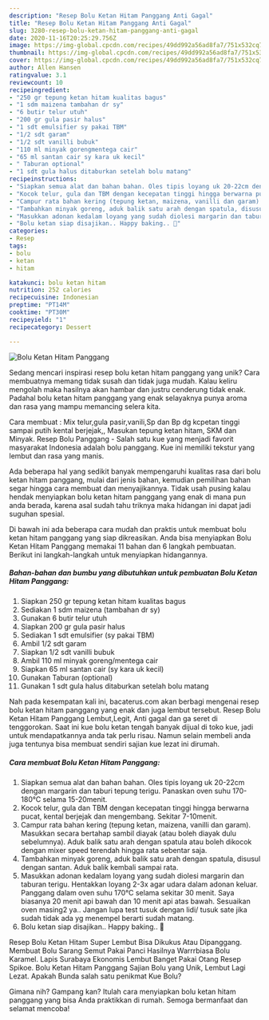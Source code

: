 ```yaml
---
description: "Resep Bolu Ketan Hitam Panggang Anti Gagal"
title: "Resep Bolu Ketan Hitam Panggang Anti Gagal"
slug: 3280-resep-bolu-ketan-hitam-panggang-anti-gagal
date: 2020-11-16T20:25:29.756Z
image: https://img-global.cpcdn.com/recipes/49dd992a56ad8fa7/751x532cq70/bolu-ketan-hitam-panggang-foto-resep-utama.jpg
thumbnail: https://img-global.cpcdn.com/recipes/49dd992a56ad8fa7/751x532cq70/bolu-ketan-hitam-panggang-foto-resep-utama.jpg
cover: https://img-global.cpcdn.com/recipes/49dd992a56ad8fa7/751x532cq70/bolu-ketan-hitam-panggang-foto-resep-utama.jpg
author: Allen Hansen
ratingvalue: 3.1
reviewcount: 10
recipeingredient:
- "250 gr tepung ketan hitam kualitas bagus"
- "1 sdm maizena tambahan dr sy"
- "6 butir telur utuh"
- "200 gr gula pasir halus"
- "1 sdt emulsifier sy pakai TBM"
- "1/2 sdt garam"
- "1/2 sdt vanilli bubuk"
- "110 ml minyak gorengmentega cair"
- "65 ml santan cair sy kara uk kecil"
- " Taburan optional"
- "1 sdt gula halus ditaburkan setelah bolu matang"
recipeinstructions:
- "Siapkan semua alat dan bahan bahan. Oles tipis loyang uk 20-22cm dengan margarin dan taburi tepung terigu. Panaskan oven suhu 170-180°C selama 15-20menit."
- "Kocok telur, gula dan TBM dengan kecepatan tinggi hingga berwarna pucat, kental berjejak dan mengembang. Sekitar 7-10menit."
- "Campur rata bahan kering (tepung ketan, maizena, vanilli dan garam). Masukkan secara bertahap sambil diayak (atau boleh diayak dulu sebelumnya). Aduk balik satu arah dengan spatula atau boleh dikocok dengan mixer speed terendah hingga rata sebentar saja."
- "Tambahkan minyak goreng, aduk balik satu arah dengan spatula, disusul dengan santan. Aduk balik kembali sampai rata."
- "Masukkan adonan kedalam loyang yang sudah diolesi margarin dan taburan terigu. Hentakkan loyang 2-3x agar udara dalam adonan keluar. Panggang dalam oven suhu 170°C selama sekitar 30 menit. Saya biasanya 20 menit api bawah dan 10 menit api atas bawah. Sesuaikan oven masing2 ya.. Jangan lupa test tusuk dengan lidi/ tusuk sate jika sudah tidak ada yg menempel berarti sudah matang."
- "Bolu ketan siap disajikan.. Happy baking.. 🤗"
categories:
- Resep
tags:
- bolu
- ketan
- hitam

katakunci: bolu ketan hitam 
nutrition: 252 calories
recipecuisine: Indonesian
preptime: "PT14M"
cooktime: "PT30M"
recipeyield: "1"
recipecategory: Dessert

---
```



![Bolu Ketan Hitam Panggang](https://img-global.cpcdn.com/recipes/49dd992a56ad8fa7/751x532cq70/bolu-ketan-hitam-panggang-foto-resep-utama.jpg)

Sedang mencari inspirasi resep bolu ketan hitam panggang yang unik? Cara membuatnya memang tidak susah dan tidak juga mudah. Kalau keliru mengolah maka hasilnya akan hambar dan justru cenderung tidak enak. Padahal bolu ketan hitam panggang yang enak selayaknya punya aroma dan rasa yang mampu memancing selera kita.

Cara membuat : Mix telur,gula pasir,vanili,Sp dan Bp dg kcpetan tinggi sampai putih kental berjejak,, Masukan tepung ketan hitam, SKM dan Minyak. Resep Bolu Panggang - Salah satu kue yang menjadi favorit masyarakat Indonesia adalah bolu panggang. Kue ini memiliki tekstur yang lembut dan rasa yang manis.

Ada beberapa hal yang sedikit banyak mempengaruhi kualitas rasa dari bolu ketan hitam panggang, mulai dari jenis bahan, kemudian pemilihan bahan segar hingga cara membuat dan menyajikannya. Tidak usah pusing kalau hendak menyiapkan bolu ketan hitam panggang yang enak di mana pun anda berada, karena asal sudah tahu triknya maka hidangan ini dapat jadi suguhan spesial.


Di bawah ini ada beberapa cara mudah dan praktis untuk membuat bolu ketan hitam panggang yang siap dikreasikan. Anda bisa menyiapkan Bolu Ketan Hitam Panggang memakai 11 bahan dan 6 langkah pembuatan. Berikut ini langkah-langkah untuk menyiapkan hidangannya.

<!--inarticleads1-->

##### Bahan-bahan dan bumbu yang dibutuhkan untuk pembuatan Bolu Ketan Hitam Panggang:

1. Siapkan 250 gr tepung ketan hitam kualitas bagus
1. Sediakan 1 sdm maizena (tambahan dr sy)
1. Gunakan 6 butir telur utuh
1. Siapkan 200 gr gula pasir halus
1. Sediakan 1 sdt emulsifier (sy pakai TBM)
1. Ambil 1/2 sdt garam
1. Siapkan 1/2 sdt vanilli bubuk
1. Ambil 110 ml minyak goreng/mentega cair
1. Siapkan 65 ml santan cair (sy kara uk kecil)
1. Gunakan  Taburan (optional)
1. Gunakan 1 sdt gula halus ditaburkan setelah bolu matang


Nah pada kesempatan kali ini, bacaterus.com akan berbagi mengenai resep bolu ketan hitam panggang yang enak dan juga lembut tersebut. Resep Bolu Ketan Hitam Panggang Lembut,Legit, Anti gagal dan ga seret di tenggorokan. Saat ini kue bolu ketan tengah banyak dijual di toko kue, jadi untuk mendapatkannya anda tak perlu risau. Namun selain membeli anda juga tentunya bisa membuat sendiri sajian kue lezat ini dirumah. 

<!--inarticleads2-->

##### Cara membuat Bolu Ketan Hitam Panggang:

1. Siapkan semua alat dan bahan bahan. Oles tipis loyang uk 20-22cm dengan margarin dan taburi tepung terigu. Panaskan oven suhu 170-180°C selama 15-20menit.
1. Kocok telur, gula dan TBM dengan kecepatan tinggi hingga berwarna pucat, kental berjejak dan mengembang. Sekitar 7-10menit.
1. Campur rata bahan kering (tepung ketan, maizena, vanilli dan garam). Masukkan secara bertahap sambil diayak (atau boleh diayak dulu sebelumnya). Aduk balik satu arah dengan spatula atau boleh dikocok dengan mixer speed terendah hingga rata sebentar saja.
1. Tambahkan minyak goreng, aduk balik satu arah dengan spatula, disusul dengan santan. Aduk balik kembali sampai rata.
1. Masukkan adonan kedalam loyang yang sudah diolesi margarin dan taburan terigu. Hentakkan loyang 2-3x agar udara dalam adonan keluar. Panggang dalam oven suhu 170°C selama sekitar 30 menit. Saya biasanya 20 menit api bawah dan 10 menit api atas bawah. Sesuaikan oven masing2 ya.. Jangan lupa test tusuk dengan lidi/ tusuk sate jika sudah tidak ada yg menempel berarti sudah matang.
1. Bolu ketan siap disajikan.. Happy baking.. 🤗


Resep Bolu Ketan Hitam Super Lembut Bisa Dikukus Atau Dipanggang. Membuat Bolu Sarang Semut Pakai Panci Hasilnya Warrrbiasa Bolu Karamel. Lapis Surabaya Ekonomis Lembut Banget Pakai Otang Resep Spikoe. Bolu Ketan Hitam Panggang Sajian Bolu yang Unik, Lembut Lagi Lezat. Apakah Bunda salah satu penikmat Kue Bolu? 

Gimana nih? Gampang kan? Itulah cara menyiapkan bolu ketan hitam panggang yang bisa Anda praktikkan di rumah. Semoga bermanfaat dan selamat mencoba!
